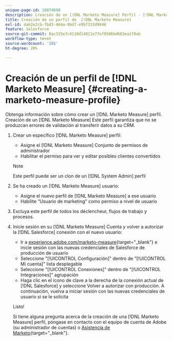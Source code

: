 ```yaml
---
unique-page-id: 18874698
description: Creación de un [!DNL Marketo Measure] Perfil - [!DNL Marketo Measure] - Documentación del producto
title: Creación de un perfil de  [!DNL Marketo Measure]
exl-id: dab2e2cb-fbd3-464a-9bd7-e9bf153d9848
feature: Salesforce
source-git-commit: 8ac315e7c4110d14811e77ef0586bd663ea1f8ab
workflow-type: tm+mt
source-wordcount: '191'
ht-degree: 20%

---
```


# Creación de un perfil de [!DNL Marketo Measure] {#creating-a-marketo-measure-profile}

Obtenga información sobre cómo crear un [!DNL Marketo Measure] perfil. Creación de un [!DNL Marketo Measure] Este perfil garantiza que no se produzcan errores de validación al transferir datos a su CRM.

1. Crear un específico [!DNL Marketo Measure] perfil:

   * Asigne el [!DNL Marketo Measure] Conjunto de permisos de administrador
   * Habilitar el permiso para ver y editar posibles clientes convertidos

   >[!NOTE]
   >
   >Este perfil puede ser un clon de un [!DNL System Admin] perfil

1. Se ha creado un [!DNL Marketo Measure] usuario:

   * Asigne el nuevo perfil de [!DNL Marketo Measure] a ese usuario
   * Habilite “Usuario de marketing” como permiso a nivel de usuario

1. Excluya este perfil de todos los déclencheur, flujos de trabajo y procesos.
1. Inicie sesión en su [!DNL Marketo Measure] Cuenta y volver a autorizar la [!DNL Salesforce] conexión con el nuevo usuario:

   * Ir a [experience.adobe.com/marketo-measure](https://experience.adobe.com/marketo-measure){target="_blank"} e inicie sesión con las nuevas credenciales de Salesforce de producción de usuario
   * Seleccione &quot;[!UICONTROL Configuración]&quot; dentro de &quot;[!UICONTROL Mi cuenta]&quot; lista desplegable
   * Seleccione &quot;[!UICONTROL Conexiones]&quot; dentro de &quot;[!UICONTROL Integraciones]&quot; agrupación
   * Haga clic en el icono de clave a la derecha de la conexión actual de [!DNL Salesforce] y seleccione Volver a autorizar con producción. A continuación, vuelva a iniciar sesión con las nuevas credenciales de usuario si se le solicita

   Listo!

   Si tiene alguna pregunta acerca de la creación de una [!DNL Marketo Measure] perfil, póngase en contacto con el equipo de cuenta de Adobe (su administrador de cuentas) o [Asistencia de Marketo](https://nation.marketo.com/t5/support/ct-p/Support){target="_blank"}.
